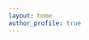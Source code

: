 ```yaml
---
layout: home
author_profile: true
---
```


<!-- Welcome to my humble GitHub Page.  

This page is constantly being updated as I learn.  
For now, please see my 'Learning Projects'.

Thanks for visiting.  
-Vince

🛹🛹🛹  
  
 
----

 _I am always doing that which I can not do,_   
 _in order that I may learn how to do it._  - **Pablo Picasso**

---
 -->
